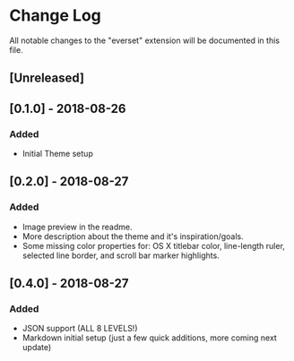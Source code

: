 # Change Log
All notable changes to the "everset" extension will be documented in this file.

## [Unreleased]

## [0.1.0] - 2018-08-26
### Added
- Initial Theme setup

## [0.2.0] - 2018-08-27
### Added
- Image preview in the readme.
- More description about the theme and it's inspiration/goals.
- Some missing color properties for: OS X titlebar color, line-length ruler, selected line border, and scroll bar marker highlights.

## [0.4.0] - 2018-08-27
### Added
- JSON support (ALL 8 LEVELS!)
- Markdown initial setup (just a few quick additions, more coming next update)